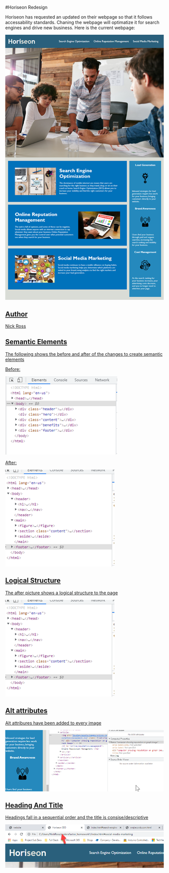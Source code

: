 #Horiseon Redesign

Horiseon has requested an updated on their webpage so that it follows accessability standards. Chaning the webpage will optimatize it for search engines and drive new business. Here is the current webpage:

<a target="_blank" href="Assets\01-html-css-git-homework-demo.png">
<img src="Assets\01-html-css-git-homework-demo.png" alt="Current website img" style="max-width:100%;">

<H2>Author</H2>
Nick Ross

<H2>Semantic Elements</H2>

The following shows the before and after of the changes to create semantic elements

Before:

<img src="Develop/assets/images/Before.png" alt="Current website img" style="max-width:100%;">

After:

<img src="Develop/assets/images/after.png" alt="Current website img" style="max-width:100%;">

<H2>Logical Structure</H2>

The after picture shows a logical structure to the page

<img src="Develop/assets/images/after.png" alt="Current website img" style="max-width:100%;">

<H2>Alt attributes</H2>

Alt attribures have been added to every image

<img src="Develop/assets/images/alt.png" alt="Current website img" style="max-width:100%;">

<H2>Heading And Title</H2>

Headings fall in a sequential order and the title is consise/descriptive

<img src="Develop/assets/images/title.png" alt="Current website img" style="max-width:100%;">
